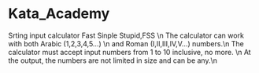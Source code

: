 # Kata_Academy
Srting input calculator Fast Sinple Stupid,FSS \n
The calculator can work with both Arabic (1,2,3,4,5…) \n
and Roman (I,II,III,IV,V…) numbers.\n
The calculator must accept input numbers from 1 to 10 inclusive, no more. \n
At the output, the numbers are not limited in size and can be any.\n
